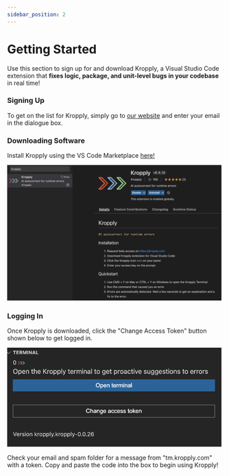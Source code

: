 ```yaml
---
sidebar_position: 2
---
```


# Getting Started

Use this section to sign up for and download Kropply, a Visual Studio Code extension that **fixes logic, package, and unit-level bugs in your codebase** in real time!

### Signing Up

To get on the list for Kropply, simply go to <a href="https://www.kropply.com" target="_blank">our website</a> and enter your email in the dialogue box.

### Downloading Software

Install Kropply using the VS Code Marketplace <a href="https://marketplace.visualstudio.com/items?itemName=kropply.kropply" target="_blank">here!</a>

<img src="images/DownloadKropply.png" width="500" />

### Logging In

Once Kropply is downloaded, click the "Change Access Token" button shown below to get logged in.

<img src="images/AccessToken.png" width="500" />

Check your email and spam folder for a message from "tm.kropply.com" with a token. Copy and paste the code into the box to begin using Kropply!
